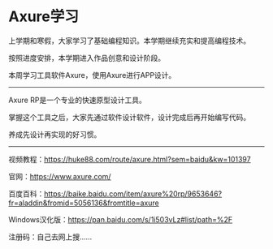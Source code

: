 # Axure学习

上学期和寒假，大家学习了基础编程知识。本学期继续充实和提高编程技术。

按照进度安排，本学期进入作品创意和设计阶段。

本周学习工具软件Axure，使用Axure进行APP设计。

--------------------------------------------------------

Axure RP是一个专业的快速原型设计工具。

掌握这个工具之后，大家先通过软件设计软件，设计完成后再开始编写代码。

养成先设计再实现的好习惯。

---------------------------------------------------------

视频教程：https://huke88.com/route/axure.html?sem=baidu&kw=101397

官网：https://www.axure.com/

百度百科：https://baike.baidu.com/item/axure%20rp/9653646?fr=aladdin&fromid=5056136&fromtitle=axure

Windows汉化版：https://pan.baidu.com/s/1i503vLz#list/path=%2F

注册码：自己去网上搜……


